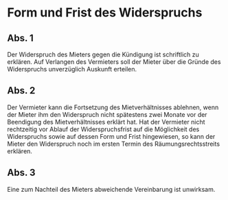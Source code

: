 # Form und Frist des Widerspruchs



## Abs. 1

 Der Widerspruch des Mieters gegen die Kündigung ist schriftlich zu erklären. Auf Verlangen des Vermieters soll der Mieter über die Gründe des Widerspruchs unverzüglich Auskunft erteilen.

## Abs. 2

 Der Vermieter kann die Fortsetzung des Mietverhältnisses ablehnen, wenn der Mieter ihm den Widerspruch nicht spätestens zwei Monate vor der Beendigung des Mietverhältnisses erklärt hat. Hat der Vermieter nicht rechtzeitig vor Ablauf der Widerspruchsfrist auf die Möglichkeit des Widerspruchs sowie auf dessen Form und Frist hingewiesen, so kann der Mieter den Widerspruch noch im ersten Termin des Räumungsrechtsstreits erklären.

## Abs. 3

 Eine zum Nachteil des Mieters abweichende Vereinbarung ist unwirksam. 

